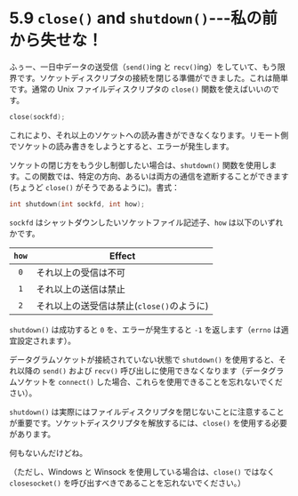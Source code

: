 # 5.9 `close()` and `shutdown()`---私の前から失せな！

ふぅー、一日中データの送受信（`send()`ing と `recv()`ing）をしていて、もう限界です。ソケットディスクリプタの接続を閉じる準備ができました。これは簡単です。通常の Unix ファイルディスクリプタの `close()` 関数を使えばいいのです。

```c
close(sockfd);
```

これにより、それ以上のソケットへの読み書きができなくなります。リモート側でソケットの読み書きをしようとすると、エラーが発生します。

ソケットの閉じ方をもう少し制御したい場合は、`shutdown()` 関数を使用します。この関数では、特定の方向、あるいは両方の通信を遮断することができます (ちょうど `close()` がそうであるように)。書式：

```c
int shutdown(int sockfd, int how);
```

`sockfd` はシャットダウンしたいソケットファイル記述子、`how` は以下のいずれかです。

| `how` | Effect                                    |
|:-----:|-------------------------------------------|
|  `0`  | それ以上の受信は不可                      |
|  `1`  | それ以上の送信は禁止                      |
|  `2`  | それ以上の送受信は禁止(`close()`のように) |

`shutdown()` は成功すると `0` を、エラーが発生すると `-1` を返します（`errno` は適宜設定されます）。

データグラムソケットが接続されていない状態で `shutdown()` を使用すると、それ以降の `send()` および `recv()` 呼び出しに使用できなくなります（データグラムソケットを `connect()` した場合、これらを使用できることを忘れないでください）。

`shutdown()` は実際にはファイルディスクリプタを閉じないことに注意することが重要です。ソケットディスクリプタを解放するには、`close()` を使用する必要があります。

何もないんだけどね。

（ただし、Windows と Winsock を使用している場合は、`close()` ではなく `closesocket()` を呼び出すべきであることを忘れないでください。）

